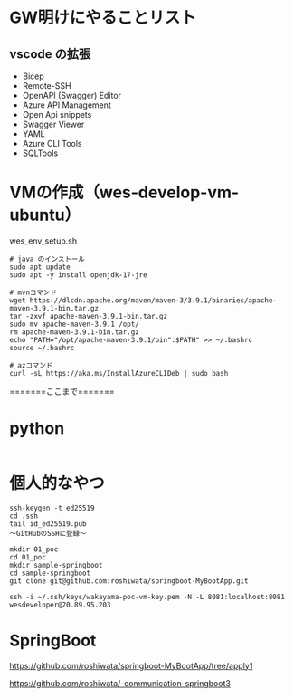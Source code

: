 # GW明けにやることリスト


## vscode の拡張
- Bicep
- Remote-SSH
- OpenAPI (Swagger) Editor
- Azure API Management
- Open Api snippets
- Swagger Viewer
- YAML
- Azure CLI Tools
- SQLTools



# VMの作成（wes-develop-vm-ubuntu）


wes_env_setup.sh

```
# java のインストール
sudo apt update
sudo apt -y install openjdk-17-jre

# mvnコマンド
wget https://dlcdn.apache.org/maven/maven-3/3.9.1/binaries/apache-maven-3.9.1-bin.tar.gz
tar -zxvf apache-maven-3.9.1-bin.tar.gz
sudo mv apache-maven-3.9.1 /opt/
rm apache-maven-3.9.1-bin.tar.gz
echo "PATH="/opt/apache-maven-3.9.1/bin":$PATH" >> ~/.bashrc
source ~/.bashrc

# azコマンド
curl -sL https://aka.ms/InstallAzureCLIDeb | sudo bash
```




=======ここまで=======

# python

```

```


# 個人的なやつ
```
ssh-keygen -t ed25519
cd .ssh
tail id_ed25519.pub
〜GitHubのSSHに登録〜
```

```
mkdir 01_poc
cd 01_poc
mkdir sample-springboot
cd sample-springboot
git clone git@github.com:roshiwata/springboot-MyBootApp.git

```

```
ssh -i ~/.ssh/keys/wakayama-poc-vm-key.pem -N -L 8081:localhost:8081 wesdeveloper@20.89.95.203
```



# SpringBoot

https://github.com/roshiwata/springboot-MyBootApp/tree/apply1

https://github.com/roshiwata/-communication-springboot3


